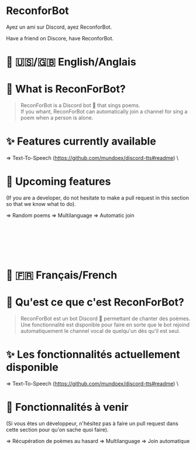 # ReconforBot
Ayez un ami sur Discord, ayez ReconforBot.

Have a friend on Discore, have ReconforBot.


# 💬 🇺🇸/🇬🇧 English/Anglais
# 🤔 What is ReconForBot?

> ReconForBot is a Discord bot 🤖 that sings poems. \
> If you whant, ReconForBot can automatically join a channel for sing a poem when a person is alone.

# ✨ Features currently available

=> Text-To-Speech (https://github.com/mundoex/discord-tts#readme) \

# 🎫 Upcoming features
(If you are a developer, do not hesitate to make a pull request in this section so that we know what to do).

=> Random poems
=> Multilanguage
=> Automatic join


<br/><br/></br><br/><br/> <!-- Yeah it's not beautiful but fuck off it's a readme lol -->



# 💬 🇫🇷 Français/French
# 🤔 Qu'est ce que c'est ReconForBot?

> ReconForBot est un bot Discord 🤖 permettant de chanter des poèmes. \
> Une fonctionnalité est disponible pour faire en sorte que le bot rejoind automatiquement le channel vocal de quelqu'un dès
> qu'il est seul.

# ✨ Les fonctionnalités actuellement disponible

=> Text-To-Speech (https://github.com/mundoex/discord-tts#readme) \

# 🎫 Fonctionnalités à venir
(Si vous êtes un développeur, n'hésitez pas à faire un pull request dans cette section pour qu'on sache quoi faire).

=> Récupération de poèmes au hasard
=> Multilanguage
=> Join automatique



